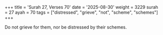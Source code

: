 +++
title = 'Surah 27, Verses 70'
date = '2025-08-30'
weight = 3229
surah = 27
ayah = 70
tags = ["distressed", "grieve", "not", "scheme", "schemes"]
+++

Do not grieve for them, nor be distressed by their schemes.